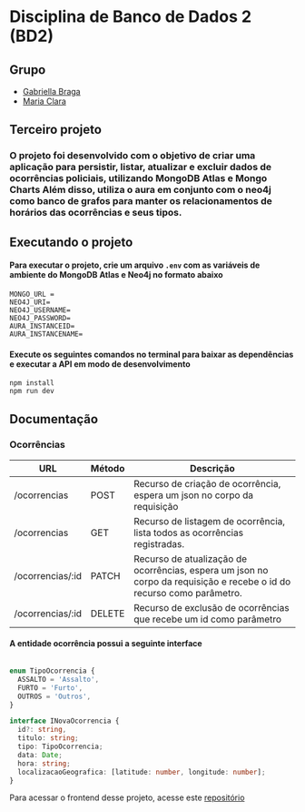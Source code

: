 # Disciplina de Banco de Dados 2 (BD2)
## Grupo
- [Gabriella Braga](https://github.com/gabs44)
- [Maria Clara](https://github.com/marysclair)
## Terceiro projeto

### O projeto foi desenvolvido com o objetivo de criar uma aplicação para persistir, listar, atualizar e excluir dados de ocorrências policiais, utilizando MongoDB Atlas e Mongo Charts Além disso, utiliza o aura em conjunto com o neo4j como banco de grafos para manter os relacionamentos de horários das ocorrências e seus tipos.

## Executando o projeto
#### Para executar o projeto, crie um arquivo ```.env``` com as variáveis de ambiente do MongoDB Atlas e Neo4j no formato abaixo
```
MONGO_URL = 
NEO4J_URI=
NEO4J_USERNAME=
NEO4J_PASSWORD=
AURA_INSTANCEID=
AURA_INSTANCENAME=
```

#### Execute os seguintes comandos no terminal para baixar as dependências e executar a API em modo de desenvolvimento

```
npm install
npm run dev
```

## Documentação


### Ocorrências

URL | Método | Descrição 
------|------------|-----
/ocorrencias | POST | Recurso de criação de ocorrência, espera um json no corpo da requisição
/ocorrencias | GET | Recurso de listagem de ocorrência, lista todos as ocorrências registradas.
/ocorrencias/:id | PATCH | Recurso de atualização de ocorrências, espera um json no corpo da requisição e recebe o id do recurso como parâmetro.
/ocorrencias/:id | DELETE | Recurso de exclusão de ocorrências que recebe um id como parâmetro


#### A entidade ocorrência possui a seguinte interface
```typescript

enum TipoOcorrencia {
  ASSALTO = 'Assalto',
  FURTO = 'Furto',
  OUTROS = 'Outros',
}

interface INovaOcorrencia {
  id?: string,
  titulo: string;
  tipo: TipoOcorrencia;
  data: Date;
  hora: string;
  localizacaoGeografica: [latitude: number, longitude: number];
}
```
Para acessar o frontend desse projeto, acesse este [repositório](https://github.com/marysclair/Projeto-1-BANCO-II)
